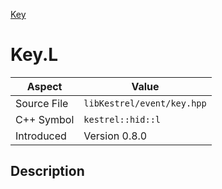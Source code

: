 [Key](index.md)
# Key.L
| Aspect | Value |
| --- | --- |
| Source File | `libKestrel/event/key.hpp` |
| C++ Symbol | `kestrel::hid::l` |
| Introduced | Version 0.8.0 |
## Description
